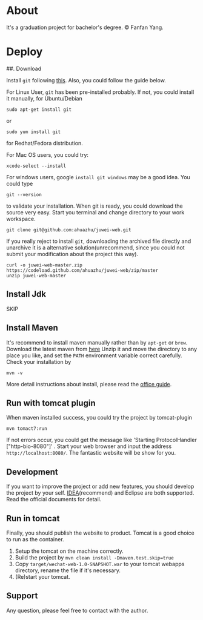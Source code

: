 # About

It's a graduation project for bachelor's degree.  &copy; Fanfan Yang.

# Deploy

##. Download


Install `git` following [this](https://git-scm.com/). Also, you could follow the guide below.

For Linux User, `git` has been pre-installed probably. If not, you could install it manually, for Ubuntu/Debian

```
sudo apt-get install git
```

or

```
sudo yum install git

```
for Redhat/Fedora distribution.

For Mac OS users, you could try:
```
xcode-select --install
```

For windows users, google `install git windows` may be a good idea.  You could type

```
git --version
```
to validate your installation. When git is ready, you could download the source very easy. Start you terminal and change directory to your work workspace.

```
git clone git@github.com:ahuazhu/juwei-web.git

```

If you really reject to install `git`, downloading the archived file directly and unarchive it is a alternative solution(unrecommend, since you could not submit your modification about the project this way).

```
curl -o juwei-web-master.zip https://codeload.github.com/ahuazhu/juwei-web/zip/master
unzip juwei-web-master
```

## Install Jdk

SKIP

## Install Maven

It's recommend to install maven manually rather than by `apt-get` or `brew`. Download the latest maven from [here](http://apache.fayea.com/maven/maven-3/3.5.0/binaries/apache-maven-3.5.0-bin.zip)
Unzip it and move the directory to any place you like, and set the `PATH` environment variable correct carefully. Check your installation by

```
mvn -v
```

More detail instructions about install, please read the [office guide](https://maven.apache.org/install.html#).


## Run with tomcat plugin

When maven installed success, you could try the project by tomcat-plugin

```
mvn tomact7:run

```
If not errors occur, you could get the message like 'Starting ProtocolHandler ["http-bio-8080"]' . Start your web browser
and input the address `http://localhost:8080/`. The fantastic website will be show for you.

## Development
If you want to improve the project or add new features, you should develop the project by your self. [IDEA](https://www.jetbrains.com/idea/)(recommend)
and Eclipse are both supported. Read the official documents for detail.

## Run in tomcat
Finally, you should publish the website to product. Tomcat is a good choice to run as the container.
1. Setup the tomcat on the machine correctly.
2. Build the project by `mvn clean install -Dmaven.test.skip=true`
3. Copy `target/wechat-web-1.0-SNAPSHOT.war` to your tomcat webapps directory, rename the file if it's necessary.
4. (Re)start your tomcat.


## Support
Any question, please feel free to contact with the author.
